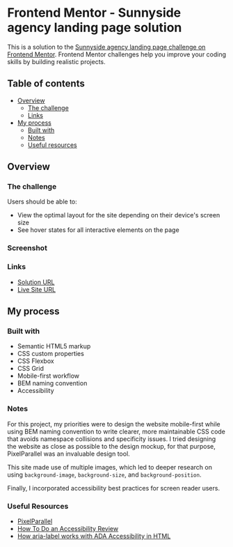 # Frontend Mentor - Sunnyside agency landing page solution

This is a solution to the [Sunnyside agency landing page challenge on Frontend Mentor](https://www.frontendmentor.io/challenges/sunnyside-agency-landing-page-7yVs3B6ef). Frontend Mentor challenges help you improve your coding skills by building realistic projects.

## Table of contents

- [Overview](#overview)
  - [The challenge](#the-challenge)
  - [Links](#links)
- [My process](#my-process)
  - [Built with](#built-with)
  - [Notes](#notes)
  - [Useful resources](#useful-resources)

## Overview

### The challenge

Users should be able to:

- View the optimal layout for the site depending on their device's screen size
- See hover states for all interactive elements on the page

### Screenshot

### Links

- [Solution URL](https://www.frontendmentor.io/solutions/mobilefirst-landing-page-bem-html-css-javascript-ll94GBbOJH)
- [Live Site URL](https://hqz3.github.io/fem-sunnyside-agency-landing-page/)

## My process

### Built with

- Semantic HTML5 markup
- CSS custom properties
- CSS Flexbox
- CSS Grid
- Mobile-first workflow
- BEM naming convention
- Accessibility

### Notes

For this project, my priorities were to design the website mobile-first while using BEM naming convention to write clearer, more maintainable CSS code that avoids namespace collisions and specificity issues. I tried designing the website as close as possible to the design mockup, for that purpose, PixelParallel was an invaluable design tool.

This site made use of multiple images, which led to deeper research on using `background-image`, `background-size`, and `background-position`.

Finally, I incorporated accessibility best practices for screen reader users.

### Useful Resources

- [PixelParallel](https://chrome.google.com/webstore/detail/pixelparallel-by-htmlburg/iffnoibnepbcloaaagchjonfplimpkob?hl=en)
- [How To Do an Accessibility Review](https://web.dev/how-to-review/)
- [How aria-label works with ADA Accessibility in HTML](https://www.youtube.com/watch?v=GH1N2m75eE4)
